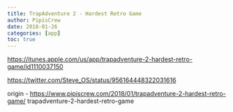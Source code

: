 ```yaml
---
title: TrapAdventure 2 - Hardest Retro Game
author: PipisCrew
date: 2018-01-26
categories: [app]
toc: true
---
```


https://itunes.apple.com/us/app/trapadventure-2-hardest-retro-game/id1110037150

https://twitter.com/Steve_OS/status/956164448322031616

origin - https://www.pipiscrew.com/2018/01/trapadventure-2-hardest-retro-game/ trapadventure-2-hardest-retro-game